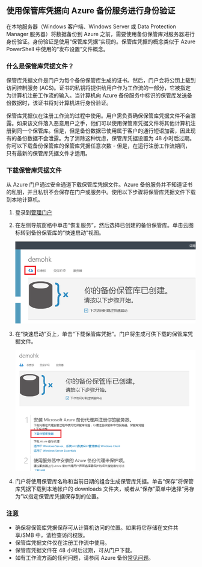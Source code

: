 ## 使用保管库凭据向 Azure 备份服务进行身份验证

在本地服务器（Windows 客户端、Windows Server 或 Data Protection Manager 服务器）将数据备份到 Azure 之前，需要使用备份保管库对服务器进行身份验证。身份验证是使用“保管库凭据”实现的。保管库凭据的概念类似于 Azure PowerShell 中使用的“发布设置”文件概念。

### 什么是保管库凭据文件？

保管库凭据文件是门户为每个备份保管库生成的证书。然后，门户会将公钥上载到访问控制服务 (ACS)。证书的私钥将提供给用户作为工作流的一部分，它被指定为计算机注册工作流的输入。当计算机向 Azure 备份服务中标识的保管库发送备份数据时，该证书将对计算机进行身份验证。

保管库凭据仅在注册工作流的过程中使用。用户需负责确保保管库凭据文件不会泄露。如果该文件落入恶意用户之手，他们可以使用保管库凭据文件将其他计算机注册到同一个保管库。但是，但是备份数据已使用属于客户的通行短语加密，因此现有的备份数据不会泄露。为了消除这种忧虑，保管库凭据设置为 48 小时后过期。你可以下载备份保管库的保管库凭据任意次数 - 但是，在运行注册工作流期间，只有最新的保管库凭据文件才适用。

### 下载保管库凭据文件

从 Azure 门户通过安全通道下载保管库凭据文件。Azure 备份服务并不知道证书的私钥，并且私钥不会保存在门户或服务中。使用以下步骤将保管库凭据文件下载到本地计算机。

1.  登录到[管理门户](https://manage.windowsazure.cn)
2.  在左侧导航窗格中单击“恢复服务”，然后选择已创建的备份保管库。单击云图标转到备份保管库的“快速启动”视图。

    ![快速查看](./media/backup-download-credentials/quickview.png)

3.  在“快速启动”页上，单击“下载保管库凭据”。门户将生成可供下载的保管库凭据文件。

    ![下载](./media/backup-download-credentials/downloadvc.png)

4.  门户将使用保管库名称和当前日期的组合生成保管库凭据。单击“保存”将保管库凭据下载到本地帐户的 downloads 文件夹，或者从“保存”菜单中选择“另存为”以指定保管库凭据保存到的位置。

### 注意
- 确保将保管库凭据保存可从计算机访问的位置。如果将它存储在文件共享/SMB 中，请检查访问权限。
- 保管库凭据文件仅在注册工作流中使用。
- 保管库凭据文件在 48 小时后过期，可从门户下载。
- 如有工作流方面的任何问题，请参阅 Azure 备份[常见问题](/documentation/articles/backup-azure-backup-faq/)。

<!---HONumber=76-->